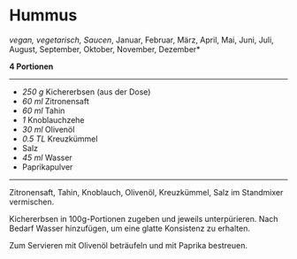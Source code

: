 # Hummus

*vegan, vegetarisch, Saucen*, Januar, Februar, März, April, Mai, Juni, Juli, August, September, Oktober, November, Dezember*

**4 Portionen**

---

- *250 g* Kichererbsen (aus der Dose)
- *60 ml* Zitronensaft
- *60 ml* Tahin
- *1* Knoblauchzehe
- *30 ml* Olivenöl
- *0.5 TL* Kreuzkümmel
- Salz
- *45 ml* Wasser
- Paprikapulver

---

Zitronensaft, Tahin, Knoblauch, Olivenöl, Kreuzkümmel, Salz im Standmixer vermischen. 

Kichererbsen in 100g-Portionen zugeben und jeweils unterpürieren. Nach Bedarf Wasser hinzufügen, um eine glatte Konsistenz zu erhalten.

Zum Servieren mit Olivenöl beträufeln und mit Paprika bestreuen.
